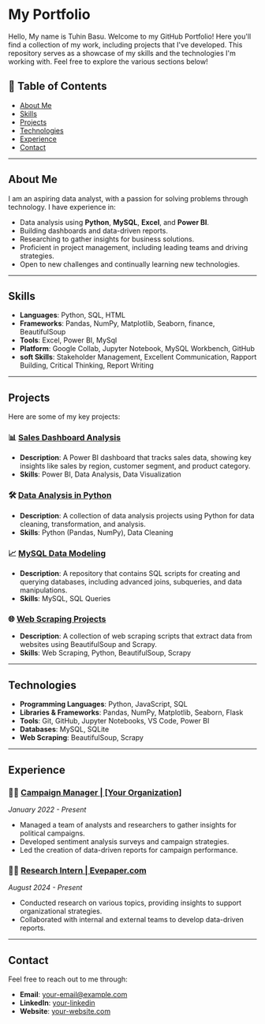 # My Portfolio
Hello, My name is Tuhin Basu.
Welcome to my GitHub Portfolio! Here you'll find a collection of my work, including projects that I've developed. This repository serves as a showcase of my skills and the technologies I'm working with. Feel free to explore the various sections below!

## 📌 Table of Contents

- [About Me](#about-me)
- [Skills](#skills)
- [Projects](#projects)
- [Technologies](#technologies)
- [Experience](#experience)
- [Contact](#contact)

---

## About Me

I am an aspiring data analyst, with a passion for solving problems through technology. I have experience in:

- Data analysis using **Python**, **MySQL**, **Excel**, and **Power BI**.
- Building dashboards and data-driven reports.
- Researching to gather insights for business solutions.
- Proficient in project management, including leading teams and driving strategies.
- Open to new challenges and continually learning new technologies.

---

## Skills

- **Languages**: Python, SQL, HTML
- **Frameworks**: Pandas, NumPy, Matplotlib, Seaborn, finance, BeautifulSoup
- **Tools**: Excel, Power BI, MySql
- **Platform**: Google Collab, Jupyter Notebook, MySQL Workbench, GitHub
- **soft Skills**: Stakeholder Management, Excellent Communication, Rapport Building, Critical Thinking, Report Writing

---

## Projects

Here are some of my key projects:

### 📊 [Sales Dashboard Analysis](https://github.com/yourusername/sales-dashboard)
- **Description**: A Power BI dashboard that tracks sales data, showing key insights like sales by region, customer segment, and product category.
- **Skills**: Power BI, Data Analysis, Data Visualization

### 🛠 [Data Analysis in Python](https://github.com/yourusername/data-analysis-python)
- **Description**: A collection of data analysis projects using Python for data cleaning, transformation, and analysis.
- **Skills**: Python (Pandas, NumPy), Data Cleaning

### 📈 [MySQL Data Modeling](https://github.com/yourusername/mysql-data-modeling)
- **Description**: A repository that contains SQL scripts for creating and querying databases, including advanced joins, subqueries, and data manipulations.
- **Skills**: MySQL, SQL Queries

### 🌐 [Web Scraping Projects](https://github.com/yourusername/web-scraping)
- **Description**: A collection of web scraping scripts that extract data from websites using BeautifulSoup and Scrapy.
- **Skills**: Web Scraping, Python, BeautifulSoup, Scrapy

---

## Technologies

- **Programming Languages**: Python, JavaScript, SQL
- **Libraries & Frameworks**: Pandas, NumPy, Matplotlib, Seaborn, Flask
- **Tools**: Git, GitHub, Jupyter Notebooks, VS Code, Power BI
- **Databases**: MySQL, SQLite
- **Web Scraping**: BeautifulSoup, Scrapy

---

## Experience

### 🧑‍💼 [Campaign Manager | [Your Organization]](https://your-organization.com)
*January 2022 - Present*

- Managed a team of analysts and researchers to gather insights for political campaigns.
- Developed sentiment analysis surveys and campaign strategies.
- Led the creation of data-driven reports for campaign performance.

### 🧑‍💻 [Research Intern | Evepaper.com](https://evepaper.com)
*August 2024 - Present*

- Conducted research on various topics, providing insights to support organizational strategies.
- Collaborated with internal and external teams to develop data-driven reports.

---

## Contact

Feel free to reach out to me through:

- **Email**: [your-email@example.com](mailto:your-email@example.com)
- **LinkedIn**: [your-linkedin](https://www.linkedin.com/in/your-linkedin)
- **Website**: [your-website.com](https://www.your-website.com)
